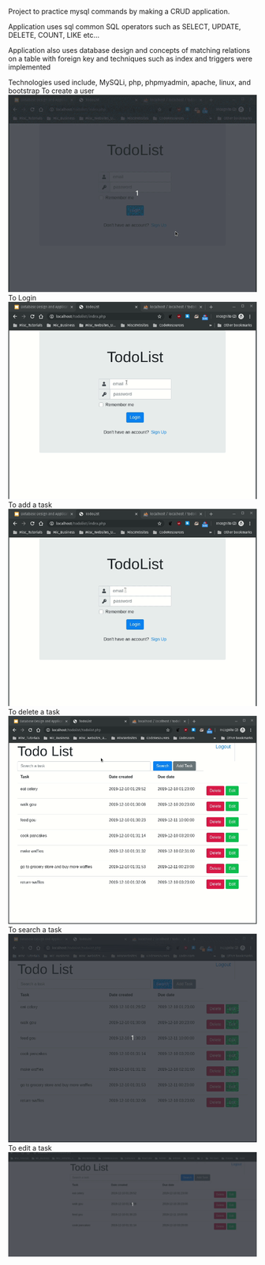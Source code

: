 Project to practice mysql commands by making a CRUD application.

Application uses sql common SQL operators such as SELECT, UPDATE, DELETE, COUNT, LIKE etc...

Application also uses database design and concepts of matching relations on a table with foreign key and techniques such as index and triggers were implemented

Technologies used include, MySQLi, php, phpmyadmin, apache, linux, and bootstrap
To create a user
![demo](https://github.com/celticcelery/LAMPTodolist/blob/master/createuser.gif)
To Login
![demo](https://github.com/celticcelery/LAMPTodolist/blob/master/login.gif)
To add a task
![demo](https://github.com/celticcelery/LAMPTodolist/blob/master/add%20task.gif)
To delete a task
![demo](https://github.com/celticcelery/LAMPTodolist/blob/master/delete.gif)
To search a task
![demo](https://github.com/celticcelery/LAMPTodolist/blob/master/search.gif)
To edit a task
![demo](https://github.com/celticcelery/LAMPTodolist/blob/master/update.gif)
